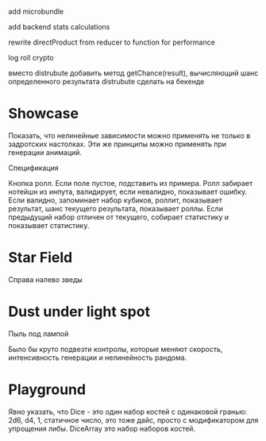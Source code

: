 add microbundle

add backend stats calculations

rewrite directProduct from reducer to function for performance

log
roll crypto

вместо distrubute добавить метод getChance(result), вычисляющий шанс определенного результата
distrubute сделать на бекенде

# Showcase

Показать, что нелинейные зависимости можно применять не только в задротских настолках. Эти же принципы можно применять при генерации анимаций.

Спецификация

Кнопка ролл. Если поле пустое, подставить из примера.
Ролл забирает нотейшн из инпута, валидирует, если невалидно, показывает ошибку.
Если валидно, запоминает набор кубиков, роллит, показывает результат, шанс текущего результата, показывает роллы.
Если предыдущий набор отличен от текущего, собирает статистику и показывает статистику.

# Star Field

Справа налево зведы

# Dust under light spot

Пыль под лампой

Было бы круто подвезти контролы, которые меняют скорость, интенсивность генерации и нелинейность рандома.

# Playground

Явно указать, что Dice - это один набор костей с одинаковой гранью: 2d6, d4, 1, статичное число, это тоже дайс, просто с модификатором для упрощения либы.
DiceArray это набор наборов костей.
